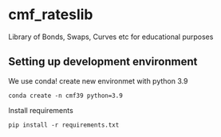 # cmf_rateslib
Library of Bonds, Swaps, Curves etc for educational purposes



## Setting up development environment
We use conda!
create new environmet with python 3.9

`conda create -n cmf39 python=3.9`

Install requirements

`pip install -r requirements.txt`


